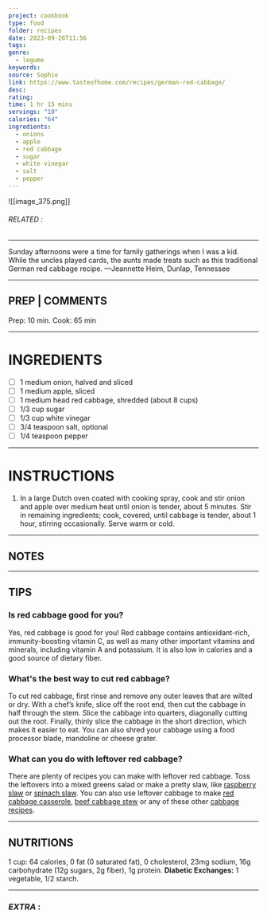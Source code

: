 ```yaml
---
project: cookbook
type: food
folder: recipes
date: 2023-09-26T11:56
tags: 
genre:
  - legume
keywords: 
source: Sophie
link: https://www.tasteofhome.com/recipes/german-red-cabbage/
desc: 
rating: 
time: 1 hr 15 mins
servings: "10"
calories: "64"
ingredients:
  - onions
  - apple
  - red cabbage
  - sugar
  - white vinegar
  - salt
  - pepper
---
```


![[image_375.png]]
###### *RELATED* : 
---
Sunday afternoons were a time for family gatherings when I was a kid. While the uncles played cards, the aunts made treats such as this traditional German red cabbage recipe. —Jeannette Heim, Dunlap, Tennessee

---
## PREP | COMMENTS

Prep: 10 min. Cook: 65 min

---
# INGREDIENTS

- [ ] 1 medium onion, halved and sliced
- [ ] 1 medium apple, sliced
- [ ] 1 medium head red cabbage, shredded (about 8 cups)
- [ ] 1/3 cup sugar
- [ ] 1/3 cup white vinegar
- [ ] 3/4 teaspoon salt, optional
- [ ] 1/4 teaspoon pepper

---
# INSTRUCTIONS

1. In a large Dutch oven coated with cooking spray, cook and stir onion and apple over medium heat until onion is tender, about 5 minutes. Stir in remaining ingredients; cook, covered, until cabbage is tender, about 1 hour, stirring occasionally. Serve warm or cold.

---
## NOTES



---
## TIPS

### Is red cabbage good for you?

Yes, red cabbage is good for you! Red cabbage contains antioxidant-rich, immunity-boosting vitamin C, as well as many other important vitamins and minerals, including vitamin A and potassium. It is also low in calories and a good source of dietary fiber.

### What's the best way to cut red cabbage?

To cut red cabbage, first rinse and remove any outer leaves that are wilted or dry. With a chef’s knife, slice off the root end, then cut the cabbage in half through the stem. Slice the cabbage into quarters, diagonally cutting out the root. Finally, thinly slice the cabbage in the short direction, which makes it easier to eat. You can also shred your cabbage using a food processor blade, mandoline or cheese grater.

### What can you do with leftover red cabbage?

There are plenty of recipes you can make with leftover red cabbage. Toss the leftovers into a mixed greens salad or make a pretty slaw, like [raspberry slaw](https://www.tasteofhome.com/recipes/ruby-raspberry-slaw/) or [spinach slaw](https://www.tasteofhome.com/recipes/spinach-slaw/). You can also use leftover cabbage to make [red cabbage casserole](https://www.tasteofhome.com/recipes/red-cabbage-casserole/), [beef cabbage stew](https://www.tasteofhome.com/recipes/beefy-cabbage-bean-stew/) or any of these other [cabbage recipes](https://www.tasteofhome.com/collection/favorite-cabbage-recipes/).

---
## NUTRITIONS

1 cup: 64 calories, 0 fat (0 saturated fat), 0 cholesterol, 23mg sodium, 16g carbohydrate (12g sugars, 2g fiber), 1g protein. ****Diabetic Exchanges**:** 1 vegetable, 1/2 starch.

---
### *EXTRA* :



